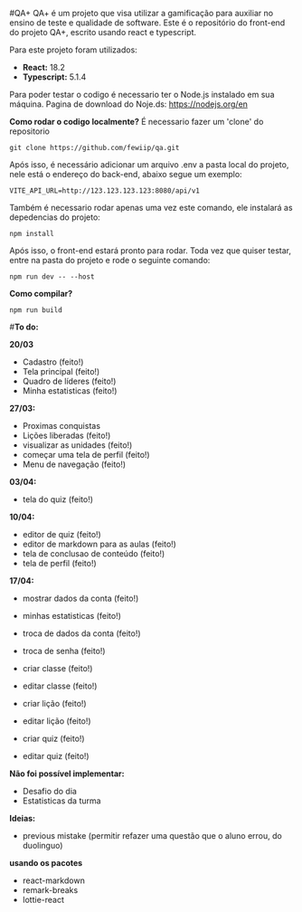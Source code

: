 #QA+
QA+ é um projeto que visa utilizar a gamificação para auxiliar no ensino de teste e qualidade de software. Este é o repositório do front-end do projeto QA+, escrito usando react e typescript.

Para este projeto foram utilizados:
- __React:__ 18.2
- __Typescript:__ 5.1.4

Para poder testar o codigo é necessario ter o Node.js instalado em sua máquina. Pagina de download do Noje.ds:
https://nodejs.org/en


__Como rodar o codigo localmente?__
É necessario fazer um 'clone' do repositorio 
```
git clone https://github.com/fewiip/qa.git
```

Após isso, é necessário adicionar um arquivo .env a pasta local do projeto, nele está o endereço do back-end, abaixo segue um exemplo:
```
VITE_API_URL=http://123.123.123.123:8080/api/v1
```

Também é necessario rodar apenas uma vez este comando, ele instalará as depedencias do projeto:
```
npm install
```


Após isso, o front-end estará pronto para rodar. Toda vez que quiser testar, entre na pasta do projeto e rode o seguinte comando:
```
npm run dev -- --host
```

__Como compilar?__
```
npm run build
```


#__To do:__

__20/03__
- Cadastro (feito!)
- Tela principal (feito!)
- Quadro de líderes (feito!)
- Minha estatisticas (feito!)

__27/03:__
- Proximas conquistas 
- Lições liberadas (feito!)
- visualizar as unidades (feito!)
- começar uma tela de perfil (feito!)
- Menu de navegação (feito!)

__03/04:__
- tela do quiz (feito!)

__10/04:__
- editor de quiz (feito!)
- editor de markdown para as aulas (feito!)
- tela de conclusao de conteúdo (feito!)
- tela de perfil (feito!)

__17/04:__
- mostrar dados da conta (feito!)
- minhas estatisticas (feito!)
- troca de dados da conta (feito!)

- troca de senha (feito!)

- criar classe (feito!)
- editar classe (feito!)

- criar lição (feito!)
- editar lição (feito!)

- criar quiz (feito!)
- editar quiz (feito!)

__Não foi possível implementar:__
- Desafio do dia 
- Estatisticas da turma

__Ideias:__
- previous mistake (permitir refazer uma questão que o aluno errou, do duolinguo)

__usando os pacotes__
- react-markdown 
- remark-breaks
- lottie-react

